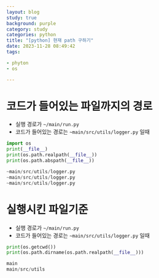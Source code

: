 ```yaml
---
layout: blog
study: true
background: purple
category: study
categories: python
title: "[python] 현재 path 구하기"
date: 2023-11-28 08:49:42
tags:

- phyton
- os

---
```


# 코드가 들어있는 파일까지의 경로

- 실행 경로가 `~/main/run.py`
- 코드가 들어있는 경로는 `~main/src/utils/logger.py` 일때

```python
import os
print(__file__)
print(os.path.realpath(__file__))
print(os.path.abspath(__file__))

~main/src/utils/logger.py
~main/src/utils/logger.py
~main/src/utils/logger.py
```

# 실행시킨 파일기준

- 실행 경로가 `~/main/run.py`
- 코드가 들어있는 경로는 `~main/src/utils/logger.py` 일때

```python
print(os.getcwd())
print(os.path.dirname(os.path.realpath(__file__)))

main
main/src/utils
```
